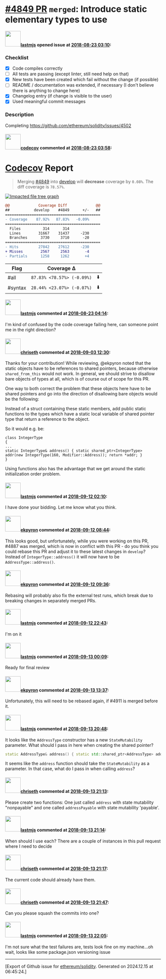 # [\#4849 PR](https://github.com/ethereum/solidity/pull/4849) `merged`: Introduce static elementary types to use

#### <img src="https://avatars.githubusercontent.com/u/7000719?u=57d33d973ceedd5509475dbcd095b0bba57f4500&v=4" width="50">[lastmjs](https://github.com/lastmjs) opened issue at [2018-08-23 03:10](https://github.com/ethereum/solidity/pull/4849):

### Checklist
- [x] Code compiles correctly
- [ ] All tests are passing (except linter, still need help on that)
- [x] New tests have been created which fail without the change (if possible)
- [ ] README / documentation was extended, if necessary (I don't believe there is anything to change here)
- [x] Changelog entry (if change is visible to the user)
- [x] Used meaningful commit messages

### Description

Completing https://github.com/ethereum/solidity/issues/4502

#### <img src="https://avatars.githubusercontent.com/in/254?v=4" width="50">[codecov](https://github.com/apps/codecov) commented at [2018-08-23 03:58](https://github.com/ethereum/solidity/pull/4849#issuecomment-415281397):

# [Codecov](https://codecov.io/gh/ethereum/solidity/pull/4849?src=pr&el=h1) Report
> Merging [#4849](https://codecov.io/gh/ethereum/solidity/pull/4849?src=pr&el=desc) into [develop](https://codecov.io/gh/ethereum/solidity/commit/9214c7c34f5e4501a50cb29de964bbf04131f9a3?src=pr&el=desc) will **decrease** coverage by `0.08%`.
> The diff coverage is `78.57%`.

[![Impacted file tree graph](https://codecov.io/gh/ethereum/solidity/pull/4849/graphs/tree.svg?width=650&token=87PGzVEwU0&height=150&src=pr)](https://codecov.io/gh/ethereum/solidity/pull/4849?src=pr&el=tree)

```diff
@@             Coverage Diff             @@
##           develop    #4849      +/-   ##
===========================================
- Coverage    87.92%   87.83%   -0.09%     
===========================================
  Files          314      314              
  Lines        31667    31437     -230     
  Branches      3730     3710      -20     
===========================================
- Hits         27842    27612     -230     
+ Misses        2567     2563       -4     
- Partials      1258     1262       +4
```

| Flag | Coverage Δ | |
|---|---|---|
| #all | `87.83% <78.57%> (-0.09%)` | :arrow_down: |
| #syntax | `28.44% <23.07%> (-0.07%)` | :arrow_down: |

#### <img src="https://avatars.githubusercontent.com/u/7000719?u=57d33d973ceedd5509475dbcd095b0bba57f4500&v=4" width="50">[lastmjs](https://github.com/lastmjs) commented at [2018-08-23 04:14](https://github.com/ethereum/solidity/pull/4849#issuecomment-415284286):

I'm kind of confused by the code coverage failing here, can someone point me in the right direction?

#### <img src="https://avatars.githubusercontent.com/u/9073706?v=4" width="50">[chriseth](https://github.com/chriseth) commented at [2018-09-03 12:30](https://github.com/ethereum/solidity/pull/4849#issuecomment-418101552):

Thanks for your contribution! While reviewing, @ekpyron noted that the static objects have to be references to shared pointers, because otherwise `shared_from_this` would not work. In general, we should strive to disallow bare objects of types at all, which is of course out of scope for this PR.

One way to both correct the problem that these objects here have to be shared pointers and go into the direction of disallowing bare objects would be the following:

Instead of a struct containing these static members, add public static functions to the types which have a static local variable of shared pointer type that return a reference to the object.

So it would e.g. be:

```
class IntegerType
{
...
static IntegerType& address() { static shared_ptr<IntegerType> addr(new IntegerType(160, Modifier::Address)); return *addr; }
}
```

Using functions also has the advantage that we get around the static initialization order problem.

#### <img src="https://avatars.githubusercontent.com/u/7000719?u=57d33d973ceedd5509475dbcd095b0bba57f4500&v=4" width="50">[lastmjs](https://github.com/lastmjs) commented at [2018-09-12 02:10](https://github.com/ethereum/solidity/pull/4849#issuecomment-420488004):

I have done your bidding. Let me know what you think.

#### <img src="https://avatars.githubusercontent.com/u/1347491?v=4" width="50">[ekpyron](https://github.com/ekpyron) commented at [2018-09-12 08:44](https://github.com/ethereum/solidity/pull/4849#issuecomment-420564021):

This looks good, but unfortunately, while you were working on this PR, #4887 was merged, which is now in conflict with this PR - do you think you could rebase this PR and adjust it to these latest changes in ``develop``? Instead of ``IntegerType::address()`` it will now have to be ``AddressType::address()``.

#### <img src="https://avatars.githubusercontent.com/u/1347491?v=4" width="50">[ekpyron](https://github.com/ekpyron) commented at [2018-09-12 09:36](https://github.com/ethereum/solidity/pull/4849#issuecomment-420580502):

Rebasing will probably also fix the external test runs, which break due to breaking changes in separately merged PRs.

#### <img src="https://avatars.githubusercontent.com/u/7000719?u=57d33d973ceedd5509475dbcd095b0bba57f4500&v=4" width="50">[lastmjs](https://github.com/lastmjs) commented at [2018-09-12 22:43](https://github.com/ethereum/solidity/pull/4849#issuecomment-420822684):

I'm on it

#### <img src="https://avatars.githubusercontent.com/u/7000719?u=57d33d973ceedd5509475dbcd095b0bba57f4500&v=4" width="50">[lastmjs](https://github.com/lastmjs) commented at [2018-09-13 00:09](https://github.com/ethereum/solidity/pull/4849#issuecomment-420839263):

Ready for final review

#### <img src="https://avatars.githubusercontent.com/u/1347491?v=4" width="50">[ekpyron](https://github.com/ekpyron) commented at [2018-09-13 13:37](https://github.com/ethereum/solidity/pull/4849#issuecomment-421009586):

Unfortunately, this will need to be rebased again, if #4911 is merged before it.

#### <img src="https://avatars.githubusercontent.com/u/7000719?u=57d33d973ceedd5509475dbcd095b0bba57f4500&v=4" width="50">[lastmjs](https://github.com/lastmjs) commented at [2018-09-13 20:48](https://github.com/ethereum/solidity/pull/4849#issuecomment-421148156):

It looks like the `AddressType` constructor has a new `StateMutability` parameter. What should I pass in here when creating the shared pointer?

```c++
static AddressType& address() { static std::shared_ptr<AddressType> addr(std::make_shared<AddressType>()); return *addr; }
```

It seems like the `address` function should take the `StateMutability` as a parameter. In that case, what do I pass in when calling `address`?

#### <img src="https://avatars.githubusercontent.com/u/9073706?v=4" width="50">[chriseth](https://github.com/chriseth) commented at [2018-09-13 21:13](https://github.com/ethereum/solidity/pull/4849#issuecomment-421155080):

Please create two functions: One just called `address` with state mutability "nonpayable" and one called `addressPayable` with state mutability 'payable'.

#### <img src="https://avatars.githubusercontent.com/u/7000719?u=57d33d973ceedd5509475dbcd095b0bba57f4500&v=4" width="50">[lastmjs](https://github.com/lastmjs) commented at [2018-09-13 21:14](https://github.com/ethereum/solidity/pull/4849#issuecomment-421155605):

When should I use each? There are a couple of instances in this pull request where I need to decide

#### <img src="https://avatars.githubusercontent.com/u/9073706?v=4" width="50">[chriseth](https://github.com/chriseth) commented at [2018-09-13 21:17](https://github.com/ethereum/solidity/pull/4849#issuecomment-421156225):

The current code should already have them.

#### <img src="https://avatars.githubusercontent.com/u/9073706?v=4" width="50">[chriseth](https://github.com/chriseth) commented at [2018-09-13 21:47](https://github.com/ethereum/solidity/pull/4849#issuecomment-421163947):

Can you please squash the commits into one?

#### <img src="https://avatars.githubusercontent.com/u/7000719?u=57d33d973ceedd5509475dbcd095b0bba57f4500&v=4" width="50">[lastmjs](https://github.com/lastmjs) commented at [2018-09-13 22:05](https://github.com/ethereum/solidity/pull/4849#issuecomment-421168174):

I'm not sure what the test failures are, tests look fine on my machine...oh wait, looks like some package.json versioning issue


-------------------------------------------------------------------------------



[Export of Github issue for [ethereum/solidity](https://github.com/ethereum/solidity). Generated on 2024.12.15 at 06:45:24.]
